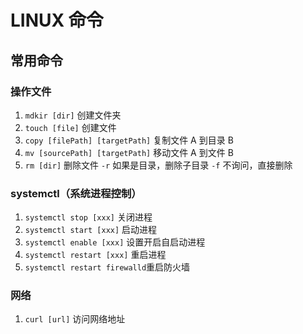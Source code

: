 # LINUX 命令

## 常用命令

### 操作文件

1. `mdkir [dir]` 创建文件夹
2. `touch [file]` 创建文件
3. `copy [filePath] [targetPath]` 复制文件 A 到目录 B
4. `mv [sourcePath] [targetPath]` 移动文件 A 到文件 B
5. `rm [dir]` 删除文件 `-r` 如果是目录，删除子目录 `-f` 不询问，直接删除

### systemctl（系统进程控制）

1. `systemctl stop [xxx]` 关闭进程
2. `systemctl start [xxx]` 启动进程
3. `systemctl enable [xxx]` 设置开启自启动进程
4. `systemctl restart [xxx]` 重启进程
5. `systemctl restart firewalld`重启防火墙

### 网络

1. `curl [url]` 访问网络地址

###

